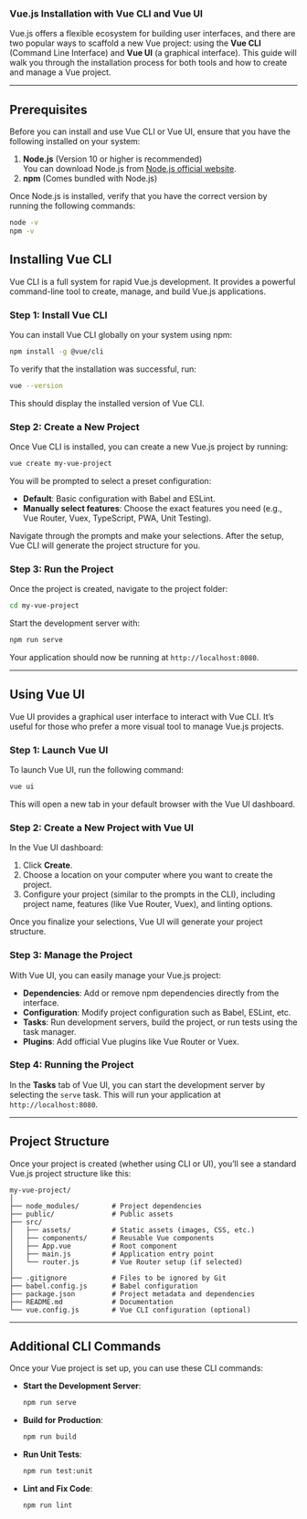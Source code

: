 ### Vue.js Installation with Vue CLI and Vue UI

Vue.js offers a flexible ecosystem for building user interfaces, and there are two popular ways to scaffold a new Vue project: using the **Vue CLI** (Command Line Interface) and **Vue UI** (a graphical interface). This guide will walk you through the installation process for both tools and how to create and manage a Vue project.

---

## Prerequisites

Before you can install and use Vue CLI or Vue UI, ensure that you have the following installed on your system:

1. **Node.js** (Version 10 or higher is recommended)  
   You can download Node.js from [Node.js official website](https://nodejs.org/).
2. **npm** (Comes bundled with Node.js)

Once Node.js is installed, verify that you have the correct version by running the following commands:

```bash
node -v
npm -v
```

## Installing Vue CLI

Vue CLI is a full system for rapid Vue.js development. It provides a powerful command-line tool to create, manage, and build Vue.js applications.

### Step 1: Install Vue CLI

You can install Vue CLI globally on your system using npm:

```bash
npm install -g @vue/cli
```

To verify that the installation was successful, run:

```bash
vue --version
```

This should display the installed version of Vue CLI.

### Step 2: Create a New Project

Once Vue CLI is installed, you can create a new Vue.js project by running:

```bash
vue create my-vue-project
```

You will be prompted to select a preset configuration:

- **Default**: Basic configuration with Babel and ESLint.
- **Manually select features**: Choose the exact features you need (e.g., Vue Router, Vuex, TypeScript, PWA, Unit Testing).

Navigate through the prompts and make your selections. After the setup, Vue CLI will generate the project structure for you.

### Step 3: Run the Project

Once the project is created, navigate to the project folder:

```bash
cd my-vue-project
```

Start the development server with:

```bash
npm run serve
```

Your application should now be running at `http://localhost:8080`.

---

## Using Vue UI

Vue UI provides a graphical user interface to interact with Vue CLI. It’s useful for those who prefer a more visual tool to manage Vue.js projects.

### Step 1: Launch Vue UI

To launch Vue UI, run the following command:

```bash
vue ui
```

This will open a new tab in your default browser with the Vue UI dashboard.

### Step 2: Create a New Project with Vue UI

In the Vue UI dashboard:

1. Click **Create**.
2. Choose a location on your computer where you want to create the project.
3. Configure your project (similar to the prompts in the CLI), including project name, features (like Vue Router, Vuex), and linting options.

Once you finalize your selections, Vue UI will generate your project structure.

### Step 3: Manage the Project

With Vue UI, you can easily manage your Vue.js project:

- **Dependencies**: Add or remove npm dependencies directly from the interface.
- **Configuration**: Modify project configuration such as Babel, ESLint, etc.
- **Tasks**: Run development servers, build the project, or run tests using the task manager.
- **Plugins**: Add official Vue plugins like Vue Router or Vuex.

### Step 4: Running the Project

In the **Tasks** tab of Vue UI, you can start the development server by selecting the `serve` task. This will run your application at `http://localhost:8080`.

---

## Project Structure

Once your project is created (whether using CLI or UI), you’ll see a standard Vue.js project structure like this:

```
my-vue-project/
│
├── node_modules/        # Project dependencies
├── public/              # Public assets
├── src/
│   ├── assets/          # Static assets (images, CSS, etc.)
│   ├── components/      # Reusable Vue components
│   ├── App.vue          # Root component
│   ├── main.js          # Application entry point
│   └── router.js        # Vue Router setup (if selected)
│
├── .gitignore           # Files to be ignored by Git
├── babel.config.js      # Babel configuration
├── package.json         # Project metadata and dependencies
├── README.md            # Documentation
└── vue.config.js        # Vue CLI configuration (optional)
```

---

## Additional CLI Commands

Once your Vue project is set up, you can use these CLI commands:

- **Start the Development Server**:
  ```bash
  npm run serve
  ```
  
- **Build for Production**:
  ```bash
  npm run build
  ```

- **Run Unit Tests**:
  ```bash
  npm run test:unit
  ```

- **Lint and Fix Code**:
  ```bash
  npm run lint
  ```
